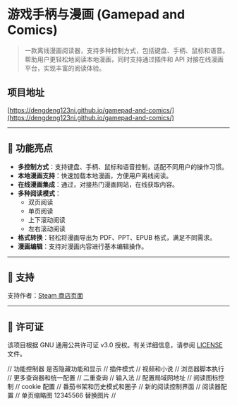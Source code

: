 # 游戏手柄与漫画 (Gamepad and Comics)

> 一款离线漫画阅读器，支持多种控制方式，包括键盘、手柄、鼠标和语音。帮助用户更轻松地阅读本地漫画，同时支持通过插件和 API 对接在线漫画平台，实现丰富的阅读体验。

## 项目地址  
[https://dengdeng123ni.github.io/gamepad-and-comics/](https://dengdeng123ni.github.io/gamepad-and-comics/)

---

## 🎨 功能亮点

- **多控制方式**：支持键盘、手柄、鼠标和语音控制，适配不同用户的操作习惯。
- **本地漫画支持**：快速加载本地漫画，方便用户离线阅读。
- **在线漫画集成**：通过，对接热门漫画网站，在线获取内容。
- **多种阅读模式**：
  - 双页阅读
  - 单页阅读
  - 上下滚动阅读
  - 左右滚动阅读
- **格式转换**：轻松将漫画导出为 PDF、PPT、EPUB 格式，满足不同需求。
- **漫画编辑**：支持对漫画内容进行基本编辑操作。

---

## 🌟 支持

支持作者：[Steam 商店页面](https://store.steampowered.com/app/2070500/Gamepad_and_Comics/)

---

## 📜 许可证

该项目根据 GNU 通用公共许可证 v3.0 授权。有关详细信息，请参阅 [LICENSE](./LICENSE) 文件。




// 功能控制器 是否隐藏功能和显示
// 插件模式
// 视频和小说
// 浏览器脚本执行
// 更多查询器和统一配置
// 二重查询
// 输入法
// 配置局域网地址
// 阅读图标控制
// cookie 配置
// 番茄书架和历史模式和圈子
// 新的阅读控制界面
// 阅读器配置
// 单页缩略图 12345566 替换图片
//
